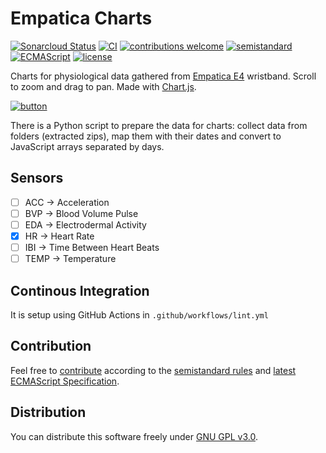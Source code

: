 # Empatica Charts

[![Sonarcloud Status](https://sonarcloud.io/api/project_badges/measure?project=berkerol_empatica-charts&metric=alert_status)](https://sonarcloud.io/dashboard?id=berkerol_empatica-charts)
[![CI](https://github.com/berkerol/empatica-charts/actions/workflows/lint.yml/badge.svg?branch=master)](https://github.com/berkerol/empatica-charts/actions/workflows/lint.yml)
[![contributions welcome](https://img.shields.io/badge/contributions-welcome-brightgreen.svg)](https://github.com/berkerol/empatica-charts/issues)
[![semistandard](https://img.shields.io/badge/code%20style-semistandard-brightgreen.svg)](https://github.com/Flet/semistandard)
[![ECMAScript](https://img.shields.io/badge/ECMAScript-latest-brightgreen.svg)](https://www.ecma-international.org/ecma-262)
[![license](https://img.shields.io/badge/license-GNU%20GPL%20v3.0-blue.svg)](https://github.com/berkerol/empatica-charts/blob/master/LICENSE)

Charts for physiological data gathered from [Empatica E4](https://www.empatica.com/research/e4/) wristband. Scroll to zoom and drag to pan. Made with [Chart.js](https://www.chartjs.org).

[![button](view.png)](https://berkerol.github.io/empatica-charts/empatica-charts.html)

There is a Python script to prepare the data for charts: collect data from folders (extracted zips), map them with their dates and convert to JavaScript arrays separated by days.

## Sensors

- [ ] ACC -> Acceleration
- [ ] BVP -> Blood Volume Pulse
- [ ] EDA -> Electrodermal Activity
- [x] HR -> Heart Rate
- [ ] IBI -> Time Between Heart Beats
- [ ] TEMP -> Temperature

## Continous Integration

It is setup using GitHub Actions in `.github/workflows/lint.yml`

## Contribution

Feel free to [contribute](https://github.com/berkerol/empatica-charts/issues) according to the [semistandard rules](https://github.com/Flet/semistandard) and [latest ECMAScript Specification](https://www.ecma-international.org/ecma-262).

## Distribution

You can distribute this software freely under [GNU GPL v3.0](https://github.com/berkerol/empatica-charts/blob/master/LICENSE).
